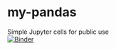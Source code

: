 # my-pandas
Simple Jupyter cells for public use<br>
[![Binder](https://mybinder.org/badge_logo.svg)](https://mybinder.org/v2/gh/qvoice2000/my-pandas/HEAD)
